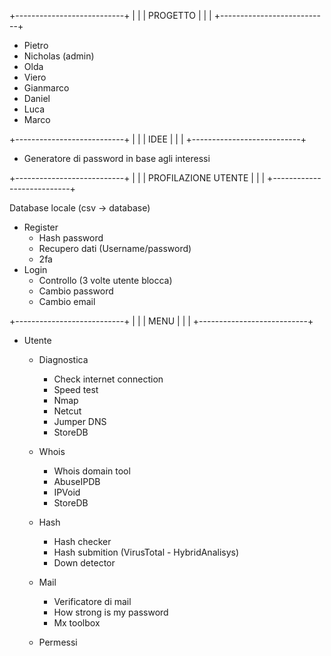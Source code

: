 +---------------------------+
|                           |
|         PROGETTO          |
|                           |
+---------------------------+
 
- Pietro
- Nicholas (admin)
- Olda
- Viero
- Gianmarco
- Daniel
- Luca
- Marco

+---------------------------+
|                           |
|           IDEE            |
|                           |
+---------------------------+

- Generatore di password in base agli interessi


+---------------------------+
|                           |
|    PROFILAZIONE UTENTE    |
|                           |
+---------------------------+

Database locale (csv -> database)
- Register
    - Hash password
    - Recupero dati (Username/password)
    - 2fa
- Login
    - Controllo (3 volte utente blocca)
    - Cambio password
    - Cambio email


+---------------------------+
|                           |
|           MENU            |
|                           |
+---------------------------+

- Utente
    - Diagnostica
        - Check internet connection
        - Speed test
        - Nmap
        - Netcut
        - Jumper DNS
        - StoreDB
        
    - Whois
        - Whois domain tool
        - AbuseIPDB
        - IPVoid
        - StoreDB
        
    - Hash
        - Hash checker
        - Hash submition (VirusTotal - HybridAnalisys)
        - Down detector
        
    - Mail
        - Verificatore di mail
        - How strong is my password
        - Mx toolbox
        
    - Permessi

















